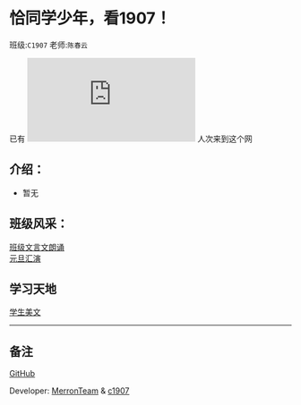 # 恰同学少年，看1907！
班级:`C1907` 老师:`陈春云` 

已有 ![](https://www.hit-counts.com/counter.php?t=MTQ1NTA5MQ==%27%20border=%270%27%20alt=%27logo%20designers%27) 人次来到这个网




## 介绍：
- 暂无

## 班级风采：
[班级文言文朗诵](https://c1907.github.io/act/CNReading)
<br>
[元旦汇演](https://c1907.github.io/act/NewYear1)

## 学习天地
[学生美文](https://c1907.github.io/passage)


-------------------
## 备注

[GitHub](https://github.com/C1907/c1907.github.io)

Developer: [MerronTeam](https://github.com/MerronTeam) & [c1907](https://github.com/c1907)
